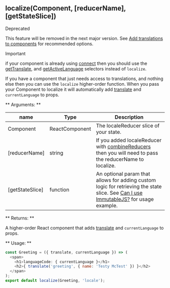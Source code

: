 ## localize(Component, [reducerName], [getStateSlice])

<div class="admonition error">
  <p class="first admonition-title">Deprecated</p>
  <p class="last">This feature will be removed in the next major version. See <a href="/getting-started/#4-add-translations-to-components">Add translations to components</a> for recommended options.</p>
</div>

<div class="admonition important">
  <p class="first admonition-title">Important</p>
  <p class="last">if your component is already using <a href="https://github.com/reactjs/react-redux/blob/master/docs/api.md#connectmapstatetoprops-mapdispatchtoprops-mergeprops-options" target="_blank">connect</a> then you should use the <a href="/selectors/#gettranslatestate">getTranslate</a>, and <a href="/selectors#getactivelanguagestate">getActiveLanguage</a> selectors instead of <code>localize</code>.</p>
</div>

If you have a component that just needs access to translations, and nothing else then you can use the `localize` higher-order function. When you pass your Component to localize it will automatically add [translate](selectors.md#translatekey-string-string-data) and `currentLanguage` to props. 

** Arguments: **

name | Type | Description
--------- | ----------| ------------
Component | ReactComponent | The localeReducer slice of your state.
[reducerName] | string | If you added localeReducer with [combineReducers](http://redux.js.org/docs/api/combineReducers.html) then you will need to pass the reducerName to localize.
[getStateSlice] | function | An optional param that allows for adding custom logic for retrieving the state slice. See [Can I use ImmutableJS?](/faq/#can-i-use-immutablejs) for usage example.


** Returns: ** 

A higher-order React component that adds [translate](selectors.md#translatekey-string-string-data) and `currentLanguage` to props.

** Usage: **

```javascript
const Greeting = ({ translate, currentLanguage }) => (
  <span>
    <h1>languageCode: { currentLanguage }</h1>
    <h2>{ translate('greeting', { name: 'Testy McTest' }) }</h2>
  </span>
);
export default localize(Greeting, 'locale');
```